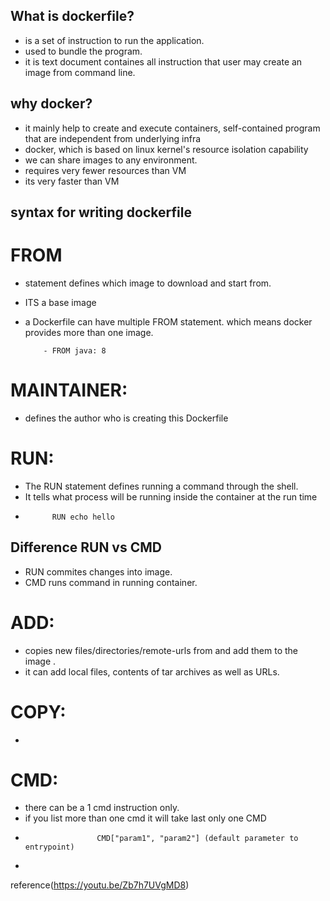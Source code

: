 ## What is dockerfile?
- is a set of instruction to run the application.
- used to bundle the program.
- it is text document containes all instruction that user may create an image from command line.


## why docker?
- it mainly help to create and execute containers, self-contained program that are independent from underlying infra
- docker, which is based on linux kernel's resource isolation capability
- we can share images to any environment.
- requires very fewer resources than VM
- its very faster than VM

## syntax for writing dockerfile
 # FROM
-  statement defines which image to download and start from. 
-  ITS a base image 
-  a Dockerfile can have multiple FROM statement. which means docker provides more than one image.
    
           - FROM java: 8  

# MAINTAINER: 
-  defines the author who is creating this Dockerfile

# RUN:
- The RUN statement defines running a command through the shell.
- It tells what process will be running inside the container at the run time
-           RUN echo hello 
## Difference RUN vs CMD
- RUN commites changes into image.
- CMD runs command in running container.

# ADD: 
- copies new files/directories/remote-urls from <src> and add them to the image <dest>.
- it can add local files, contents of tar archives as well as URLs.
       
# COPY:
- 
# CMD:
- there can be a 1 cmd instruction only.
- if you list more than one cmd it will take last only one CMD
-                     CMD["param1", "param2"] (default parameter to entrypoint)
- 

 
 
 reference(https://youtu.be/Zb7h7UVgMD8)
 
